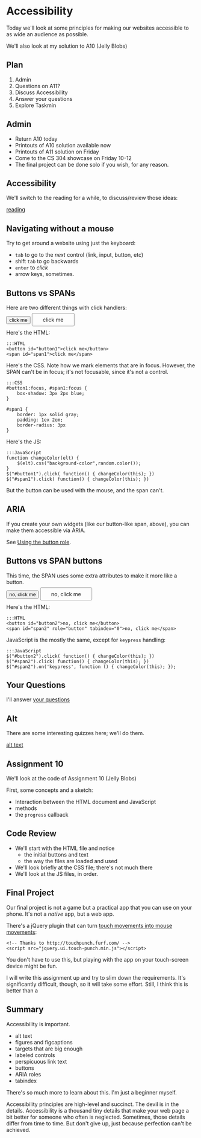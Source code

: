 # Accessibility

Today we'll look at some principles for making our websites accessible to
as wide an audience as possible.

We'll also look at my solution to A10 (Jelly Blobs)

## Plan

1. Admin
1. Questions on A11?
1. Discuss Accessibility
1. Answer your questions
1. Explore Taskmin

## Admin

* Return A10 today
* Printouts of A10 solution available now
* Printouts of A11 solution on Friday
* Come to the CS 304 showcase on Friday 10-12
* The final project can be done solo if you wish, for any reason.

## Accessibility

We'll switch to the reading for a while, to discuss/review those ideas:

[reading](../../reading/accessibility.html)

## Navigating without a mouse

Try to get around a website using just the keyboard:

* `tab` to go to the *next* control (link, input, button, etc)
* shift `tab` to go backwards
* `enter` to *click*
* arrow keys, sometimes.

## Buttons vs SPANs

Here are two different things with click handlers:

<button id="button1">click me</button>
<span id="span1">click me</span>

<script src="random.js"></script>

<style>
#button1:focus, #span1:focus { box-shadow: 3px 2px blue; }

#span1 { border: 1px solid gray; padding: 1ex 2em; border-radius: 3px }
</style>

<script>
function changeColor(elt) {
    $(elt).css("background-color",random.color());
}
$("#button1").click( function() { $(this).css("background-color",random.color()) });
$("#span1").click( function() { $(this).css("background-color",random.color()) });
</script>

Here's the HTML:

```
:::HTML
<button id="button1">click me</button>
<span id="span1">click me</span>
```

Here's the CSS. Note how we mark elements that are in focus.  However, the
SPAN can't be in focus; it's not focusable, since it's not a control.

```
:::CSS
#button1:focus, #span1:focus {
    box-shadow: 3px 2px blue;
}

#span1 {
    border: 1px solid gray;
    padding: 1ex 2em;
    border-radius: 3px
}
```

Here's the JS:

```
:::JavaScript
function changeColor(elt) {
    $(elt).css("background-color",random.color());
}
$("#button1").click( function() { changeColor(this); })
$("#span1").click( function() { changeColor(this); })
```

But the button can be used with the mouse, and the span can't.

## ARIA

If you create your own widgets (like our button-like span, above), you can
make them accessible via ARIA.

See [Using the button
role](https://developer.mozilla.org/en-US/docs/Web/Accessibility/ARIA/ARIA_Techniquest/Using_the_button_role).

## Buttons vs SPAN buttons

This time, the SPAN uses some extra attributes to make it more like a button.

<button id="button2">no, click me</button>
<span id="span2" role="button" tabindex="0">no, click me</span>

<style>
#button2:focus, #span2:focus { box-shadow: 3px 2px blue; }

#span2 { border: 1px solid gray; padding: 1ex 2em; border-radius: 3px }
</style>

<script>
$("#button2").click( function() { changeColor(this); })
$("#span2").click( function() { changeColor(this); })
$("#span2").on('keypress', function () { changeColor(this); });
</script>

Here's the HTML:

```
:::HTML
<button id="button2">no, click me</button>
<span id="span2" role="button" tabindex="0">no, click me</span>
```

JavaScript is the mostly the same, except for `keypress` handling:

```
:::JavaScript
$("#button2").click( function() { changeColor(this); })
$("#span2").click( function() { changeColor(this); })
$("#span2").on('keypress', function () { changeColor(this); });
```

## Your Questions

I'll answer [your questions](../../quizzes/quiz22.html)

## Alt

There are some interesting quizzes here; we'll do them.

[alt text](http://webaim.org/techniques/alttext)

## Assignment 10

We'll look at the code of Assignment 10 (Jelly Blobs)

First, some concepts and a sketch:

* Interaction between the HTML document and JavaScript
* methods
* the `progress` callback

## Code Review

* We'll start with the HTML file and notice
    * the initial buttons and text
    * the way the files are loaded and used
* We'll look briefly at the CSS file; there's not much there
* We'll look at the JS files, in order.

## Final Project

Our final project is not a game but a practical app that you can use on
your phone. It's not a *native* app, but a web app.

There's a jQuery plugin that can turn [touch movements into mouse
movements](http://touchpunch.furf.com/): 

```
<!-- Thanks to http://touchpunch.furf.com/ -->
<script src="jquery.ui.touch-punch.min.js"></script>
```

You don't have to use this, but playing with the app on your touch-screen
device might be fun.

I will write this assignment up and try to slim down the
requirements. It's significantly difficult, though, so it will take some
effort. Still, I think this is better than a 

## Summary

Accessibility is important.  

* alt text
* figures and figcaptions
* targets that are big enough
* labeled controls
* perspicuous link text
* buttons
* ARIA roles
* tabindex

There's so much more to learn about this. I'm just a beginner myself.

Accessibility principles are high-level and succinct. The devil is in the
details. Accessibility is a thousand tiny details that make your web page
a bit better for someone who often is neglected. Sometimes, those details
differ from time to time.  But don't give up, just because perfection
can't be achieved.
